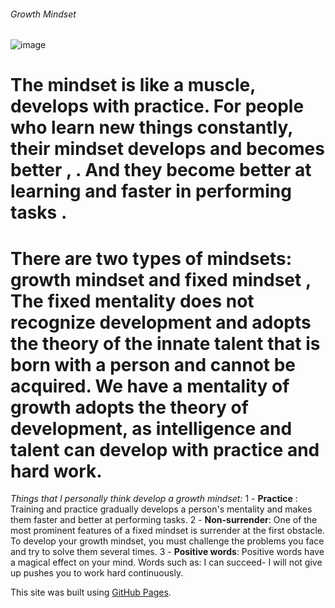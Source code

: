 ###### Growth Mindset
![image](https://thumbs.dreamstime.com/z/fixed-mindset-vs-growth-concept-hand-drawing-success-black-marker-transparent-wipe-board-149297162.jpg)
# The mindset is like a muscle, develops with practice. For people who learn new things constantly, their mindset develops and becomes better , . And they become better at learning and faster in performing tasks .

# There are two types of mindsets:  growth mindset and  fixed mindset , The fixed mentality does not recognize development and adopts the theory of the innate talent that is born with a person and cannot be acquired. We have a mentality of growth adopts the theory of development, as intelligence and talent can develop with practice and hard work.

 *Things that I personally think develop a growth mindset:*
 1 - **Practice** : Training and practice gradually develops a person's mentality and makes them faster and better at performing tasks.
 2 - **Non-surrender**: One of the most prominent features of a fixed mindset is surrender at the first obstacle. To develop your growth mindset, you must challenge the problems you face and try to solve them several times.
 3 - **Positive words**: Positive words have a magical effect on your mind. Words such as: I can succeed- I will not give up pushes you to work hard continuously.

 This site was built using [GitHub Pages](https://pages.github.com/).
